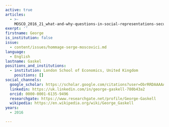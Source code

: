 ```yaml
---
active: true
articles:
  - >-
    MOSCO_2016_21_what-and-why-questions-in-social-representations-securing-moscovicis-legacy
exerpt: ''
firstname: George
is_institution: false
issue:
  - content/issues/hommage-serge-moscovici.md
language:
  - English
lastname: Gaskel
positions_and_institutions:
  - institution: London School of Economics, United Kingdom
    positions: []
social_channels:
  google_scholar: https://scholar.google.com/citations?user=ObrRRDAAAAAJ&hl=en
  linkedin: https://uk.linkedin.com/in/george-gaskell-780b43a2
  orcid: 0000-0001-6135-9496
  researchgate: https://www.researchgate.net/profile/George-Gaskell
  wikipedia: https://en.wikipedia.org/wiki/George_Gaskell
years:
  - 2016

---
```

